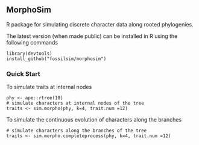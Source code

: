 ## MorphoSim 

R package for simulating discrete character data along rooted phylogenies. 

The latest version (when made public) can be installed in R using the following commands

    library(devtools)
    install_github("fossilsim/morphosim")
    
    
### Quick Start 
To simulate traits at internal nodes 

```
phy <- ape::rtree(10)
# simulate characters at internal nodes of the tree
traits <- sim.morpho(phy, k=4, trait.num =12)
```


To simulate the continuous evolution of characters along the branches

```
# simulate characters along the branches of the tree
traits <- sim.morpho.completeprocess(phy, k=4, trait.num =12)
```


